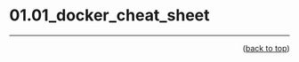 <a name="topage"></a>

# 01.01_docker_cheat_sheet


----

<p align="right">(<a href="#topage">back to top</a>)</p>
<br/>
<br/>
